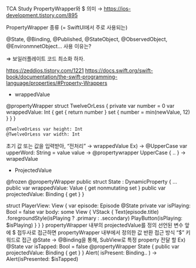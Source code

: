 TCA Study
PropertyWrapper와 $ 의미
→ https://ios-development.tistory.com/895

PropertyWrapper 종류 (= SwiftUI에서 주로 사용되는)

@State, @Binding, @Published, @StateObject, @ObservedObject, @EnvironmnetObject... 
사용 이유는?

⇒ 보일러플레이트 코드 최소화 하자.

https://zeddios.tistory.com/1221
https://docs.swift.org/swift-book/documentation/the-swift-programming-language/properties/#Property-Wrappers
- wrappedValue

@propertyWrapper
struct TwelveOrLess {
    private var number = 0
    var wrappedValue: Int {
        get { return number }
        set { number = min(newValue, 12) }
    }
}

    @TwelveOrLess var height: Int
    @TwelveOrLess var width: Int
초기 값 또는 값을 입력받아, “전처리” → wrappedValue
Ex) → @UpperCase var upperWord: String = value
value → @propertywrapper UpperCase { .. } → wrapedValue
- ProjectedValue

@frozen @propertyWrapper public struct State<Value> : DynamicProperty {
  ...
  public var wrappedValue: Value { get nonmutating set }
  public var projectedValue: Binding<Value> { get }
 }
 
struct PlayerView: View {
    var episode: Episode
    @State private var isPlaying: Bool = false
    var body: some View {
        VStack {
            Text(episode.title)
                .foregroundStyle(isPlaying ? .primary : .secondary)
            PlayButton(isPlaying: $isPlaying)
             }
         }
     } 
propertyWrapper 내부의 projectedValue를 정의
선언된 변수 앞에 $ 접두사로 접근하면 propertyWrapper 내부에서 정의한 값 반환
접근 방식 “$” 키워드로 접근
@State → @Binding을 통해, SubView로 특정 property 전달 할
Ex) @State var isTapped: Bool = false
@propertyWrapper State { public var projectedValue: Binding { get } }
Alert( isPresent: Binding.. ) → Alert(isPresented: $isTapped)

